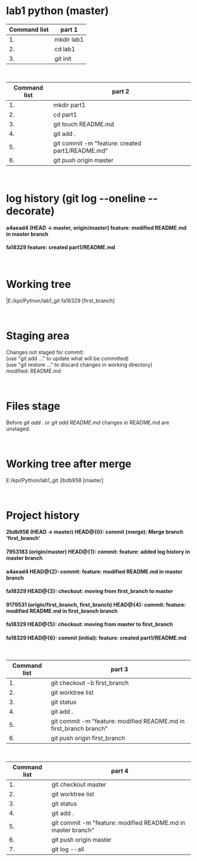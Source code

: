 # lab1 python (master)

| Сommand list | part 1     |
| ------------ | ---------- |
| 1.           | mkdir lab1 |
| 2.           | cd lab1    |
| 3.           | git init   |

<br/> 

| Сommand list | part 2                                           |
| ------------ | ------------------------------------------------ |
| 1.           | mkdir part1                                      |
| 2.           | cd part1                                         |
| 3.           | git touch README.md                              |
| 4.           | git add .                                        |
| 5.           | git commit -m "feature: created part1/README.md" |
| 6.           | git push origin master                           |

<br/>

# log history (git log --oneline --decorate)

#### a4aead4 (HEAD -> master, origin/master) feature: modified README.md in master branch
#### fa18329 feature: created part1/README.md

<br/> 

# Working tree
|E:/kpi/Python/lab1_git  fa18329 [first_branch]

<br/> 

# Staging area

Changes not staged for commit:  
(use "git add <file>..." to update what will be committed)  
(use "git restore <file>..." to discard changes in working directory)  
modified:   README.md

<br/>

# Files stage
Before *git add .* or *git add README.md* changes in README.md are unstaged.

<br/>

# Working tree after merge
E:/kpi/Python/lab1_git  2bdb958 [master]

<br/>

# Project history
#### 2bdb958 (HEAD -> master) HEAD@{0}: commit (merge): Merge branch 'first_branch'  
#### 7953183 (origin/master) HEAD@{1}: commit: feature: added log history in master branch  
#### a4aead4 HEAD@{2}: commit: feature: modified README.md in master branch  
#### fa18329 HEAD@{3}: checkout: moving from first_branch to master  
#### 9179531 (origin/first_branch, first_branch) HEAD@{4}: commit: feature: modified README.md in first_branch branch  
#### fa18329 HEAD@{5}: checkout: moving from master to first_branch  
#### fa18329 HEAD@{6}: commit (initial): feature: created part1/README.md  

<br/>

| Сommand list | part 3                                                             |
| ------------ | ------------------------------------------------------------------ |
| 1.           | git checkout -b first_branch                                       |
| 2.           | git worktree list                                                  |
| 3.           | git status                                                         |
| 4.           | git add .                                                          |
| 5.           | git commit -m "feature: modified README.md in first_branch branch" |
| 6.           | git push origin first_branch                                       |

<br/>

| Сommand list | part 4                                                       |
| ------------ | ------------------------------------------------------------ |
| 1.           | git checkout master                                          |
| 2.           | git worktree list                                            |
| 3.           | git status                                                   |
| 4.           | git add .                                                    |
| 5.           | git commit -m "feature: modified README.md in master branch" |
| 6.           | git push origin master                                       |
| 7.           | git log --all                                                |




